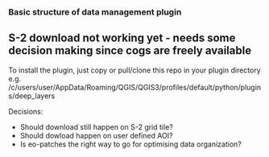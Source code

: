 ### Basic structure of data management plugin

## S-2 download not working yet - needs some decision making since cogs are freely available

To install the plugin, just copy or pull/clone this repo in your plugin directory
e.g. /c/users/user/AppData/Roaming/QGIS/QGIS3/profiles/default/python/plugins/deep_layers

Decisions:
 - Should download still happen on S-2 grid tile?
 - Should dowload happen on user defined AOI?
 - Is eo-patches the right way to go for optimising data organization?